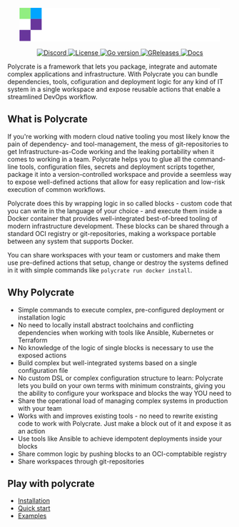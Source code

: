 <p align="center">
    <img src="https://raw.githubusercontent.com/polycrate/polycrate/main/logo.svg?sanitize=true"
        height="75">
</p>

<p align="center">
  <a href="https://discord.gg/8cQZfXWeXP" alt="Discord">
    <img src="https://img.shields.io/discord/971467892447146057?logo=discord" alt="Discord" />
  </a>
  <a href="https://github.com/polycrate/polycrate/blob/main/LICENSE" alt="License">
    <img src="https://img.shields.io/github/license/polycrate/polycrate" alt="License" />
  </a>
  <a href="https://github.com/polycrate/polycrate/blob/main/go.mod" alt="Go version">
    <img src="https://img.shields.io/github/go-mod/go-version/polycrate/polycrate" alt="Go version" />
  </a>
  <a href="https://github.com/polycrate/polycrate/releases" alt="Releases">
    <img src="https://img.shields.io/github/v/release/polycrate/polycrate" alt="GReleases" />
  </a>
  <a href="https://docs.polycrate.io" alt="Docs">
    <img src="https://api.netlify.com/api/v1/badges/67a4a921-cfbb-442d-ae7c-a2f9439a4001/deploy-status" alt="Docs" />
  </a>
</p>

Polycrate is a framework that lets you package, integrate and automate complex applications and infrastructure. With Polycrate you can bundle dependencies, tools, cofiguration and deployment logic for any kind of IT system in a single workspace and expose reusable actions that enable a streamlined DevOps workflow.

## What is Polycrate

If you're working with modern cloud native tooling you most likely know the pain of dependency- and tool-management, the mess of git-repositories to get Infrastructure-as-Code working and the leaking portability when it comes to working in a team. Polycrate helps you to glue all the command-line tools, configuration files, secrets and deployment scripts together, package it into a version-controlled workspace and provide a seemless way to expose well-defined actions that allow for easy replication and low-risk execution of common workflows.

Polycrate does this by wrapping logic in so called blocks - custom code that you can write in the language of your choice - and execute them inside a Docker container that provides well-integrated best-of-breed tooling of modern infrastructure development. These blocks can be shared through a standard OCI registry or git-repositories, making a workspace portable between any system that supports Docker.

You can share workspaces with your team or customers and make them use pre-defined actions that setup, change or destroy the systems defined in it with simple commands like `polycrate run docker install`.

## Why Polycrate

- Simple commands to execute complex, pre-configured deployment or installation logic
- No need to locally install abstract toolchains and conflicting dependencies when working with tools like Ansible, Kubernetes or Terraform
- No knowledge of the logic of single blocks is necessary to use the exposed actions
- Build complex but well-integrated systems based on a single configuration file
- No custom DSL or complex configuration structure to learn: Polycrate lets you build on your own terms with minimum constraints, giving you the ability to configure your workspace and blocks the way YOU need to
- Share the operational load of managing complex systems in production with your team
- Works with and improves existing tools - no need to rewrite existing code to work with Polycrate. Just make a block out of it and expose it as an action
- Use tools like Ansible to achieve idempotent deployments inside your blocks
- Share common logic by pushing blocks to an OCI-comptabible registry
- Share workspaces through git-repositories

## Play with polycrate

- [Installation](https://docs.polycrate.io/getting-started)
- [Quick start](https://docs.polycrate.io/getting-started)
- [Examples](https://docs.polycrate.io/examples)

